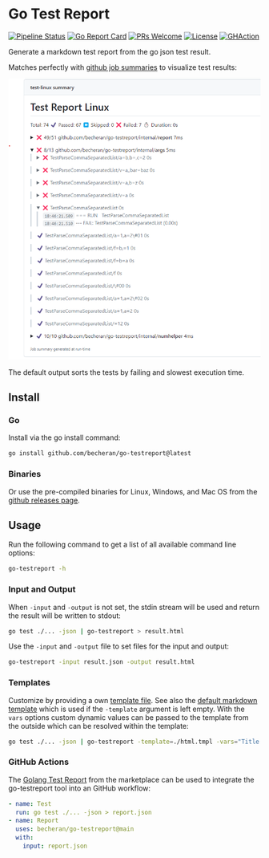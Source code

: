# Go Test Report

[![Pipeline Status](https://github.com/becheran/go-testreport/actions/workflows/go.yml/badge.svg)](https://github.com/becheran/go-testreport/actions/workflows/go.yml)
[![Go Report Card][go-report-image]][go-report-url]
[![PRs Welcome][pr-welcome-image]][pr-welcome-url]
[![License][license-image]][license-url]
[![GHAction][gh-action-image]][gh-action-url]

[license-url]: https://github.com/becheran/go-testreport/blob/main/LICENSE
[license-image]: https://img.shields.io/badge/License-MIT-brightgreen.svg
[go-report-image]: https://img.shields.io/badge/go%20report-A+-brightgreen.svg?style=flat
[go-report-url]: https://goreportcard.com/report/github.com/becheran/go-testreport
[pr-welcome-image]: https://img.shields.io/badge/PRs-welcome-brightgreen.svg
[pr-welcome-url]: https://github.com/becheran/go-testreport/blob/main/CONTRIBUTING.md
[gh-action-image]: https://img.shields.io/badge/Get-GH_Action-blue
[gh-action-url]: https://github.com/marketplace/actions/golang-test-report

Generate a markdown test report from the go json test result.

Matches perfectly with [github job summaries]( https://github.blog/news-insights/product-news/supercharging-github-actions-with-job-summaries/) to visualize test results:

![ReportExample](./doc/GitHubReport.png)

The default output sorts the tests by failing and slowest execution time.

## Install

### Go

Install via the go install command:

``` sh
go install github.com/becheran/go-testreport@latest
```

### Binaries

Or use the pre-compiled binaries for Linux, Windows, and Mac OS from the [github releases page](https://github.com/becheran/go-testreport/releases).

## Usage

Run the following command to get a list of all available command line options:

``` sh
go-testreport -h
```

### Input and Output

When `-input` and `-output` is not set, the stdin stream will be used and return the result will be written to stdout:

``` sh
go test ./... -json | go-testreport > result.html
```

Use the `-input` and `-output` file to set files for the input and output:

``` sh
go-testreport -input result.json -output result.html
```

### Templates

Customize by providing a own [template file](https://pkg.go.dev/text/template). See also the [default markdown template](./src/report/templates/md.tmpl) which is used if the `-template` argument is left empty. With the `vars` options custom dynamic values can be passed to the template from the outside which can be resolved within the template:

``` sh
go test ./... -json | go-testreport -template=./html.tmpl -vars="Title:Test Report Linux" > $GITHUB_STEP_SUMMARY
```

### GitHub Actions

The [Golang Test Report](https://github.com/marketplace/actions/golang-test-report) from the marketplace can be used to integrate the go-testreport tool into an GitHub workflow:

``` yaml
- name: Test
  run: go test ./... -json > report.json
- name: Report
  uses: becheran/go-testreport@main
  with:
    input: report.json
```
